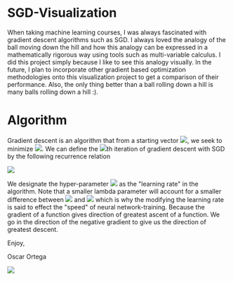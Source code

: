 

# SGD-Visualization

When taking machine learning courses, I was always fascinated with gradient descent algorithms such as SGD.
I always loved the analogy of the ball moving down the hill and how this analogy can be expressed in a mathematically rigorous way using tools such as multi-variable calculus. 
I did this project simply because I like to see this analogy visually. In the future, I plan to incorporate other gradient based optimization methodologies onto this visualization project to get a comparison of their performance. 
Also, the only thing better than a ball rolling down a hill is many balls rolling down a hill :).

# Algorithm
Gradient descent is an algorithm that from a starting vector <img src="https://render.githubusercontent.com/render/math?math=x">, we seek to minimize <img src="https://render.githubusercontent.com/render/math?math=f(x)">. We can define the <img src="https://render.githubusercontent.com/render/math?math=n">th iteration of gradient descent with SGD by the following recurrence relation

<img src="https://render.githubusercontent.com/render/math?math=\large x_{\text{new}} =  x_{\text{old}} - \lambda \nabla_{x} f ">

We designate the hyper-parameter <img src="https://render.githubusercontent.com/render/math?math=\lambda"> as the "learning rate" in the algorithm. Note that a smaller lambda parameter will account for a smaller difference between <img src="https://render.githubusercontent.com/render/math?math=x_{\text{new}}"> and <img src="https://render.githubusercontent.com/render/math?math=x_{\text{old}}"> which is why the modifying the learning rate is said to effect the "speed" of neural network-training. Because the gradient of a function gives direction of greatest ascent of a function. We go in the direction of the negative gradient to give us the direction of greatest descent.



Enjoy,


Oscar Ortega

![](https://github.com/oortega20/sgd_visualization/blob/master/sgd.gif)

